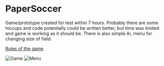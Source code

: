 # PaperSoccer

Game/prototype created for test within 7 hours. Probably there are some hiccups and code potentially could be written better, but time was limited and game is working as it should be. There is also simple Ai, menu for changing size of field.

[Rules of the game](https://en.wikipedia.org/wiki/Paper_soccer)

![Game](https://i.imgur.com/gLcuf6k.png)
![Menu](https://i.imgur.com/8n6uOkx.png)
